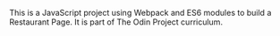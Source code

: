 This is a JavaScript project using Webpack and ES6 modules to build a Restaurant Page. It is part of The Odin Project curriculum. 